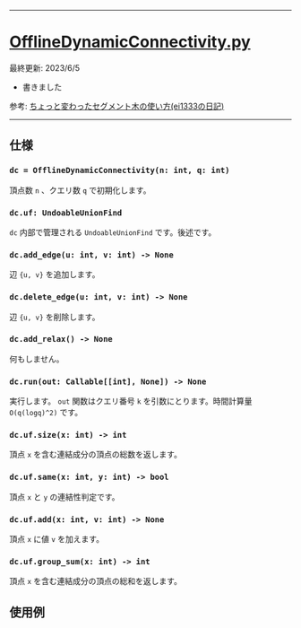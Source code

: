 _____

# [OfflineDynamicConnectivity.py](https://github.com/titanium-22/Library_py/blob/main/DataStructures/DynamicConnectivity/OfflineDynamicConnectivity.py)

最終更新: 2023/6/5
- 書きました

参考: [ちょっと変わったセグメント木の使い方(ei1333の日記)](https://ei1333.hateblo.jp/entry/2017/12/14/000000)

_____

## 仕様

### `dc = OfflineDynamicConnectivity(n: int, q: int)`
頂点数 `n` 、クエリ数 `q` で初期化します。

### `dc.uf: UndoableUnionFind`
`dc` 内部で管理される `UndoableUnionFind` です。後述です。

### `dc.add_edge(u: int, v: int) -> None`
辺 `{u, v}` を追加します。

### `dc.delete_edge(u: int, v: int) -> None`
辺 `{u, v}` を削除します。

### `dc.add_relax() -> None`
何もしません。

### `dc.run(out: Callable[[int], None]) -> None`
実行します。 `out` 関数はクエリ番号 `k` を引数にとります。時間計算量 `O(q(logq)^2)` です。

### `dc.uf.size(x: int) -> int`
頂点 `x` を含む連結成分の頂点の総数を返します。

### `dc.uf.same(x: int, y: int) -> bool`
頂点 `x` と `y` の連結性判定です。

### `dc.uf.add(x: int, v: int) -> None`
頂点 `x` に値 `v` を加えます。

### `dc.uf.group_sum(x: int) -> int`
頂点 `x` を含む連結成分の頂点の総和を返します。

## 使用例


